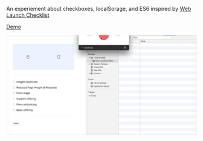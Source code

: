 An experiement about checkboxes, localSorage, and ES6 inspired by [Web Launch Checklist](https://weblaunchchecklist.com/)

[Demo](https://checkbox-list.netlify.com)

![screenshot](screenshot.gif)